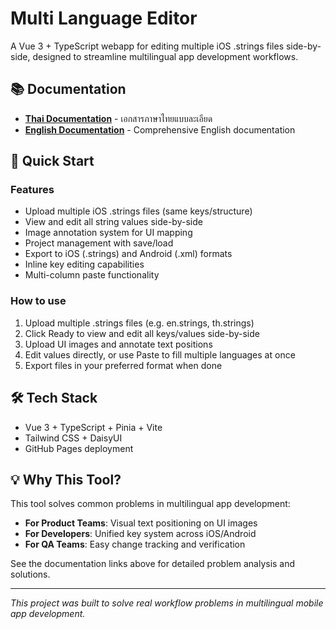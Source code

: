 # Multi Language Editor

A Vue 3 + TypeScript webapp for editing multiple iOS .strings files side-by-side, designed to streamline multilingual app development workflows.

## 📚 Documentation

- **[Thai Documentation](./MULTI_LANGUAGE_EDITOR_DOCUMENTATION.md)** - เอกสารภาษาไทยแบบละเอียด
- **[English Documentation](./MULTI_LANGUAGE_EDITOR_DOCUMENTATION_EN.md)** - Comprehensive English documentation

## 🚀 Quick Start

### Features
- Upload multiple iOS .strings files (same keys/structure)
- View and edit all string values side-by-side
- Image annotation system for UI mapping
- Project management with save/load
- Export to iOS (.strings) and Android (.xml) formats
- Inline key editing capabilities
- Multi-column paste functionality

### How to use
1. Upload multiple .strings files (e.g. en.strings, th.strings)
2. Click Ready to view and edit all keys/values side-by-side
3. Upload UI images and annotate text positions
4. Edit values directly, or use Paste to fill multiple languages at once
5. Export files in your preferred format when done

## 🛠 Tech Stack
- Vue 3 + TypeScript + Pinia + Vite
- Tailwind CSS + DaisyUI
- GitHub Pages deployment

## 💡 Why This Tool?

This tool solves common problems in multilingual app development:
- **For Product Teams**: Visual text positioning on UI images
- **For Developers**: Unified key system across iOS/Android
- **For QA Teams**: Easy change tracking and verification

See the documentation links above for detailed problem analysis and solutions.

---

*This project was built to solve real workflow problems in multilingual mobile app development.*
